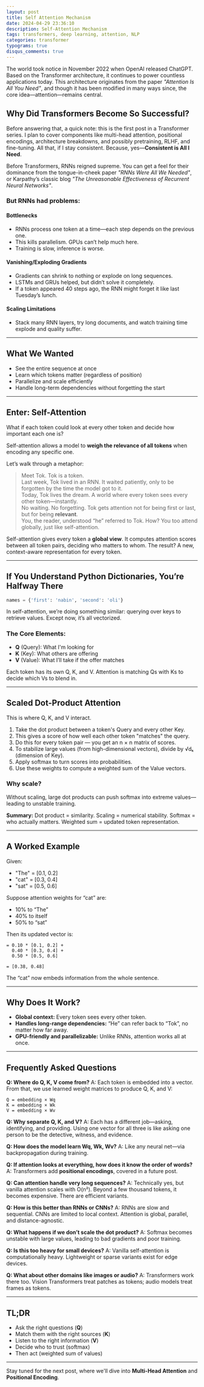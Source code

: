 ```yaml
---
layout: post
title: Self Attention Mechanism
date: 2024-04-29 23:36:10
description: Self-Attention Mechanism
tags: transformers, deep learning, attention, NLP
categories: transformer
typograms: true
disqus_comments: true
---
```


The world took notice in November 2022 when OpenAI released ChatGPT. Based on the Transformer architecture, it continues to power countless applications today. This architecture originates from the paper *"Attention Is All You Need"*, and though it has been modified in many ways since, the core idea—attention—remains central.

## Why Did Transformers Become So Successful?

Before answering that, a quick note: this is the first post in a Transformer series. I plan to cover components like multi-head attention, positional encodings, architecture breakdowns, and possibly pretraining, RLHF, and fine-tuning. All that, if I stay consistent. Because, yes—**Consistent is All I Need**.

Before Transformers, RNNs reigned supreme. You can get a feel for their dominance from the tongue-in-cheek paper *"RNNs Were All We Needed"*, or Karpathy’s classic blog *"The Unreasonable Effectiveness of Recurrent Neural Networks"*.

### But RNNs had problems:

#### Bottlenecks

- RNNs process one token at a time—each step depends on the previous one.
- This kills parallelism. GPUs can’t help much here.
- Training is slow, inference is worse.

#### Vanishing/Exploding Gradients

- Gradients can shrink to nothing or explode on long sequences.
- LSTMs and GRUs helped, but didn’t solve it completely.
- If a token appeared 40 steps ago, the RNN might forget it like last Tuesday’s lunch.

#### Scaling Limitations

- Stack many RNN layers, try long documents, and watch training time explode and quality suffer.

---

## What We Wanted

- See the entire sequence at once  
- Learn which tokens matter (regardless of position)  
- Parallelize and scale efficiently  
- Handle long-term dependencies without forgetting the start

---

## Enter: Self-Attention

What if each token could look at every other token and decide how important each one is?

Self-attention allows a model to **weigh the relevance of all tokens** when encoding any specific one.

Let’s walk through a metaphor:

> Meet Tok. Tok is a token.  
> Last week, Tok lived in an RNN. It waited patiently, only to be forgotten by the time the model got to it.  
> Today, Tok lives the dream. A world where every token sees every other token—instantly.  
> No waiting. No forgetting. Tok gets attention not for being first or last, but for being **relevant**.  
> You, the reader, understood “he” referred to Tok. How? You too attend globally, just like self-attention.

Self-attention gives every token a **global view**. It computes attention scores between all token pairs, deciding who matters to whom. The result? A new, context-aware representation for every token.

---

## If You Understand Python Dictionaries, You’re Halfway There

```python
names = {'first': 'nabin', 'second': 'oli'}
````

In self-attention, we’re doing something similar: querying over keys to retrieve values. Except now, it’s all vectorized.

### The Core Elements:

* **Q** (Query): What I'm looking for
* **K** (Key): What others are offering
* **V** (Value): What I’ll take if the offer matches

Each token has its own Q, K, and V. Attention is matching Qs with Ks to decide which Vs to blend in.

---

## Scaled Dot-Product Attention

This is where Q, K, and V interact.

1. Take the dot product between a token's Query and every other Key.
2. This gives a score of how well each other token "matches" the query.
3. Do this for every token pair — you get an n × n matrix of scores.
4. To stabilize large values (from high-dimensional vectors), divide by √dₖ (dimension of Key).
5. Apply softmax to turn scores into probabilities.
6. Use these weights to compute a weighted sum of the Value vectors.

### Why scale?

Without scaling, large dot products can push softmax into extreme values—leading to unstable training.

**Summary:**
Dot product = similarity.
Scaling = numerical stability.
Softmax = who actually matters.
Weighted sum = updated token representation.

---

## A Worked Example

Given:

* "The" = \[0.1, 0.2]
* "cat" = \[0.3, 0.4]
* "sat" = \[0.5, 0.6]

Suppose attention weights for “cat” are:

* 10% to “The”
* 40% to itself
* 50% to “sat”

Then its updated vector is:

```text
= 0.10 * [0.1, 0.2] +
  0.40 * [0.3, 0.4] +
  0.50 * [0.5, 0.6]

= [0.38, 0.48]
```

The “cat” now embeds information from the whole sentence.

---

## Why Does It Work?

* **Global context:** Every token sees every other token.
* **Handles long-range dependencies:** “He” can refer back to “Tok”, no matter how far away.
* **GPU-friendly and parallelizable:** Unlike RNNs, attention works all at once.

---

## Frequently Asked Questions

**Q: Where do Q, K, V come from?**
A: Each token is embedded into a vector. From that, we use learned weight matrices to produce Q, K, and V:

```text
Q = embedding × Wq  
K = embedding × Wk  
V = embedding × Wv
```

**Q: Why separate Q, K, and V?**
A: Each has a different job—asking, identifying, and providing. Using one vector for all three is like asking one person to be the detective, witness, and evidence.

**Q: How does the model learn Wq, Wk, Wv?**
A: Like any neural net—via backpropagation during training.

**Q: If attention looks at everything, how does it know the order of words?**
A: Transformers add **positional encodings**, covered in a future post.

**Q: Can attention handle very long sequences?**
A: Technically yes, but vanilla attention scales with O(n²). Beyond a few thousand tokens, it becomes expensive. There are efficient variants.

**Q: How is this better than RNNs or CNNs?**
A: RNNs are slow and sequential. CNNs are limited to local context. Attention is global, parallel, and distance-agnostic.

**Q: What happens if we don’t scale the dot product?**
A: Softmax becomes unstable with large values, leading to bad gradients and poor training.

**Q: Is this too heavy for small devices?**
A: Vanilla self-attention is computationally heavy. Lightweight or sparse variants exist for edge devices.

**Q: What about other domains like images or audio?**
A: Transformers work there too. Vision Transformers treat patches as tokens; audio models treat frames as tokens.

---

## TL;DR

* Ask the right questions (**Q**)
* Match them with the right sources (**K**)
* Listen to the right information (**V**)
* Decide who to trust (softmax)
* Then act (weighted sum of values)

---

Stay tuned for the next post, where we'll dive into **Multi-Head Attention** and **Positional Encoding**.